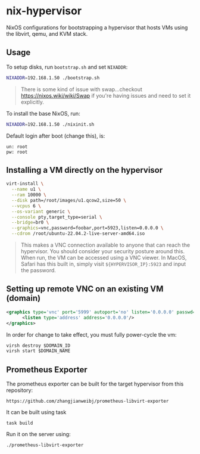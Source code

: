 # nix-hypervisor

NixOS configurations for bootstrapping a hypervisor that hosts VMs using the
libvirt, qemu, and KVM stack.

## Usage

To setup disks, run `bootstrap.sh` and set `NIXADDR`:

```sh
NIXADDR=192.168.1.50 ./bootstrap.sh
```

> There is some kind of issue with swap...checkout
> https://nixos.wiki/wiki/Swap if you're having issues and need to set it
> explicitly.

To install the base NixOS, run:

```sh
NIXADDR=192.168.1.50 ./nixinit.sh
```

Default login after boot (change this), is:

```
un: root
pw: root
```

## Installing a VM directly on the hypervisor

```sh
virt-install \
  --name u1 \
  --ram 10000 \
  --disk path=/root/images/u1.qcow2,size=50 \
  --vcpus 6 \
  --os-variant generic \
  --console pty,target_type=serial \
  --bridge=br0 \
  --graphics=vnc,password=foobar,port=5923,listen=0.0.0.0 \
  --cdrom /root/ubuntu-22.04.2-live-server-amd64.iso
```

> This makes a VNC connection available to anyone that can reach the hypervisor.
> You should consider your security posture around this. When run, the VM can be
> accessed using a VNC viewer. In MacOS, Safari has this built in, simply visit
> `${HYPERVISOR_IP}:5923` and input the password.

## Setting up remote VNC on an existing VM (domain)

```xml
<graphics type='vnc' port='5999' autoport='no' listen='0.0.0.0' passwd='foobar'>
      <listen type='address' address='0.0.0.0'/>
</graphics>
```

In order for change to take effect, you must fully power-cycle the vm:

```xml
virsh destroy $DOMAIN_ID
virsh start $DOMAIN_NAME
```

## Prometheus Exporter

The prometheus exporter can be built for the target hypervisor from this
repository:

```
https://github.com/zhangjianweibj/prometheus-libvirt-exporter
```

It can be built using task

```
task build
```

Run it on the server using:

```
./prometheus-libvirt-exporter
```
